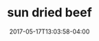 ---
date: 2017-05-17T13:03:58-04:00
categories:
  - lunch
type: appetizer
title: sun dried beef
description: Marinated beef served with spicy sauces.
price: 10.95
weight: 11
---